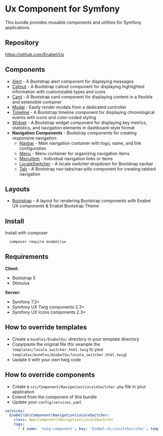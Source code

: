# Ux Component for Symfony

This bundle provides reusable components and utilities for Symfony applications.

## Repository

https://github.com/Enabel/Ux

## Components

- [Alert](Alert/alert.md) - A Bootstrap alert component for displaying messages
- [Callout](Callout/callout.md) - A Bootstrap callout component for displaying highlighted information with customizable types and icons
- [Card](Card/card.md) - A Bootstrap card component for displaying content in a flexible and extensible container
- [Modal](modal.md) - Easily render modals from a dedicated controller
- [Timeline](Timeline/timeline.md) - A Bootstrap timeline component for displaying chronological events with icons and color-coded styling
- [Widget](Widget/widget.md) - A Bootstrap widget component for displaying key metrics, statistics, and navigation elements in dashboard-style format
- **Navigation Components** - Bootstrap components for creating responsive navigation:
  - [Navbar](Navigation/navbar.md) - Main navigation container with logo, name, and link configuration
  - [Menu](Navigation/menu.md) - Menu container for organizing navigation items
  - [MenuItem](Navigation/menuItem.md) - Individual navigation links or items
  - [LocaleSwitcher](LocaleSwitcher/localeSwitcher.md) - A locale switcher dropdown for Bootstrap navbar
  - [Tab](Navigation/tab.md) - A Bootstrap nav-tabs/nav-pills component for creating tabbed navigation

## Layouts

- [Bootstrap](Layout/bootstrap.md) - A layout for rendering Bootstrap components with Enabel UX components & Enabel Bootstrap Theme

## Install

Install with composer

```bash
  composer require enabel/ux
```

## Requirements

**Client:**
- Bootstrap 5
- Stimulus

**Server:**
- Symfony 7.3+
- Symfony UX Twig components 2.3+
- Symfony UX Icons components 2.3+

## How to override templates

- Create a `bundles/EnabelUx/` directory in your template directory
- Copy/paste the original file (for example the `templates/locale_switcher.html.twig` to your `templates/bundles/EnabelUx/locale_switcher.html.twig`)
- Update it with your own twig code

## How to override components

- Create a `src/Component/Navigation/LocaleSwitcher.php` file in your application
- Extend from the component of this bundle
- Update your `config/services.yaml`

```yaml
services:
  Enabel\Ux\Component\Navigation\LocaleSwitcher:
    class: App\Component\Navigation\LocaleSwitcher
    tags:
      - { name: 'twig.component', key: 'Enabel:Ux:LocaleSwitcher', template: 'templates/bundles/EnabelUx/locale_switcher.html.twig', expose_public_props: true }
```
